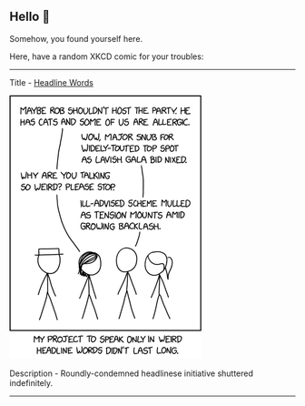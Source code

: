 ## Hello 👀

Somehow, you found yourself here.

Here, have a random XKCD comic for your troubles:

-----------------------------------

Title - [Headline Words](https://xkcd.com/2584)

![Headline Words](./random_comic.png)

Description - Roundly-condemned headlinese initiative shuttered indefinitely.

-----------------------------------